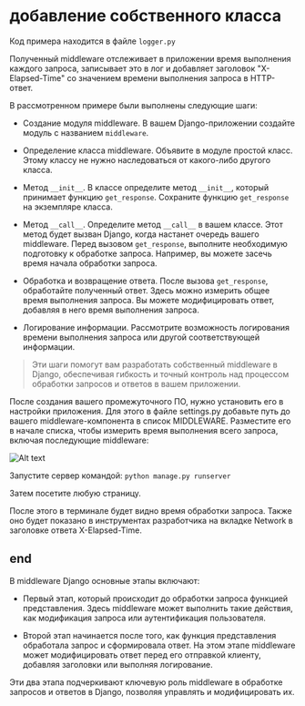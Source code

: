 # добавление собственного класса

Код примера находится в файле `logger.py`

Полученный middleware отслеживает в приложении время выполнения каждого запроса, записывает это в лог и добавляет заголовок "X-Elapsed-Time" со значением времени выполнения запроса в HTTP-ответ.

В рассмотренном примере были выполнены следующие шаги:

- Создание модуля middleware.
В вашем Django-приложении создайте модуль с названием `middleware`.

- Определение класса middleware.
Объявите в модуле простой класс. Этому классу не нужно наследоваться от какого-либо другого класса.
- Метод `__init__`.
В классе определите метод `__init__`, который принимает функцию `get_response`. Сохраните функцию `get_response` на экземпляре класса.
- Метод `__call__`.
Определите метод `__call__` в вашем классе. Этот метод будет вызван Django, когда настанет очередь вашего middleware. Перед вызовом `get_response`, выполните необходимую подготовку к обработке запроса. Например, вы можете засечь время начала обработки запроса.
- Обработка и возвращение ответа.
После вызова `get_response`, обработайте полученный ответ. Здесь можно измерить общее время выполнения запроса. Вы можете модифицировать ответ, добавляя в него время выполнения запроса.
- Логирование информации.
Рассмотрите возможность логирования времени выполнения запроса или другой соответствующей информации.

> Эти шаги помогут вам разработать собственный middleware в Django, обеспечивая гибкость и точный контроль над процессом обработки запросов и ответов в вашем приложении.

После создания вашего промежуточного ПО, нужно установить его в настройки приложения. Для этого в файле settings.py добавьте путь до вашего middleware-компонента в список MIDDLEWARE. Разместите его в начале списка, чтобы измерить время выполнения всего запроса, включая последующие middleware:

![Alt text](https://prof.learning.samolet.ru/data/scorms/ffcbb5b4-e2a0-48a5-bdd2-835ce674202b/res/data/islru-249352/c8230c2c-9e35-11ee-a6e8-fab1bec65fa7.png)

Запустите сервер командой: `python manage.py runserver`

Затем посетите любую страницу.

После этого в терминале будет видно время обработки запроса. Также оно будет показано в инструментах разработчика на вкладке Network в заголовке ответа X-Elapsed-Time.

## end

В middleware Django основные этапы включают:

- Первый этап, который происходит до обработки запроса функцией представления. Здесь middleware может выполнить такие действия, как модификация запроса или аутентификация пользователя.

- Второй этап начинается после того, как функция представления обработала запрос и сформировала ответ. На этом этапе middleware может модифицировать ответ перед его отправкой клиенту, добавляя заголовки или выполняя логирование.

Эти два этапа подчеркивают ключевую роль middleware в обработке запросов и ответов в Django, позволяя управлять и модифицировать их.